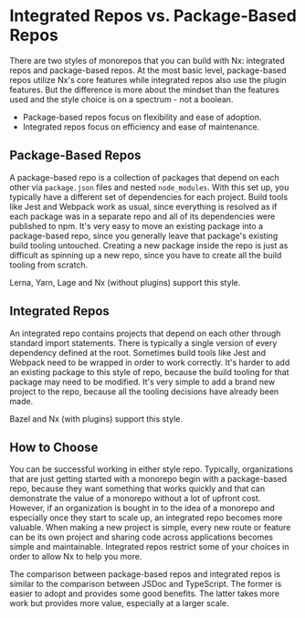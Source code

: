 # Integrated Repos vs. Package-Based Repos

There are two styles of monorepos that you can build with Nx: integrated repos and package-based repos. At the most basic level, package-based repos utilize Nx's core features while integrated repos also use the plugin features. But the difference is more about the mindset than the features used and the style choice is on a spectrum - not a boolean.

- Package-based repos focus on flexibility and ease of adoption.
- Integrated repos focus on efficiency and ease of maintenance.

## Package-Based Repos

A package-based repo is a collection of packages that depend on each other via `package.json` files and nested `node_modules`. With this set up, you typically have a different set of dependencies for each project. Build tools like Jest and Webpack work as usual, since everything is resolved as if each package was in a separate repo and all of its dependencies were published to npm. It's very easy to move an existing package into a package-based repo, since you generally leave that package's existing build tooling untouched. Creating a new package inside the repo is just as difficult as spinning up a new repo, since you have to create all the build tooling from scratch.

Lerna, Yarn, Lage and Nx (without plugins) support this style.

## Integrated Repos

An integrated repo contains projects that depend on each other through standard import statements. There is typically a single version of every dependency defined at the root. Sometimes build tools like Jest and Webpack need to be wrapped in order to work correctly. It's harder to add an existing package to this style of repo, because the build tooling for that package may need to be modified. It's very simple to add a brand new project to the repo, because all the tooling decisions have already been made.

Bazel and Nx (with plugins) support this style.

## How to Choose

You can be successful working in either style repo. Typically, organizations that are just getting started with a monorepo begin with a package-based repo, because they want something that works quickly and that can demonstrate the value of a monorepo without a lot of upfront cost. However, if an organization is bought in to the idea of a monorepo and especially once they start to scale up, an integrated repo becomes more valuable. When making a new project is simple, every new route or feature can be its own project and sharing code across applications becomes simple and maintainable. Integrated repos restrict some of your choices in order to allow Nx to help you more.

The comparison between package-based repos and integrated repos is similar to the comparison between JSDoc and TypeScript. The former is easier to adopt and provides some good benefits. The latter takes more work but provides more value, especially at a larger scale.

